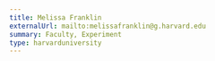 ```yaml
---
title: Melissa Franklin
externalUrl: mailto:melissafranklin@g.harvard.edu
summary: Faculty, Experiment
type: harvarduniversity
---
```

